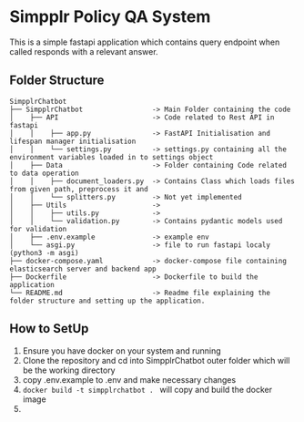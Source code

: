 # Simpplr Policy QA System

This is a simple fastapi application which contains query endpoint when called responds with a relevant answer.

## Folder Structure

```
SimpplrChatbot
├── SimpplrChatbot                 -> Main Folder containing the code
│    ├── API                       -> Code related to Rest API in fastapi
│    │    ├── app.py               -> FastAPI Initialisation and lifespan manager initialisation
│    │    └── settings.py          -> settings.py containing all the environment variables loaded in to settings object
│    ├── Data                      -> Folder containing Code related to data operation
│    │    ├── document_loaders.py  -> Contains Class which loads files from given path, preprocess it and
│    │    └── splitters.py         -> Not yet implemented
│    ├── Utils                     ->
│    │    ├── utils.py             ->
│    │    └── validation.py        -> Contains pydantic models used for validation
│    ├── .env.example              -> example env
│    └── asgi.py                   -> file to run fastapi localy (python3 -m asgi)
├── docker-compose.yaml            -> docker-compose file containing elasticsearch server and backend app
├── Dockerfile                     -> Dockerfile to build the application
└── README.md                      -> Readme file explaining the folder structure and setting up the application.
```

## How to SetUp

1. Ensure you have docker on your system and running
2. Clone the repository and cd into SimpplrChatbot outer folder which will be the working directory
3. copy .env.example to .env and make necessary changes
3. `docker build -t simpplrchatbot . ` will copy and build the docker image
4.
